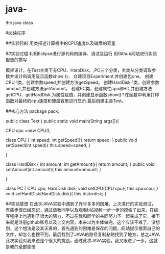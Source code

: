 # java-
the java class

#阅读程序

##实验目的
用类描述计算机中的CPU速度以及磁盘的容量

##实验过程
利用Eclipse进行源代码的编译、调试及运行
用Github网站进行实验报告的撰写

概架设计，在Test主类下有CPU、HaroDisk，,PC三个分类，主类从分类调取参数并设计和调用显示函数show ()， 仓建项目Experiment,并创建包one。
创建CPU 1类，创建参数speed,并创建方法getSpeed。
创建HardDisk 1类，创建参数amonut,并创建方法getAmount。
创建PC类，创建属性cpu和HD,并创建方法getCPU、getHardDisk.为属性赋值，并创建显示函数show()↑在函数中利用打印函数对最终的cpu速度和硬盘容里进行显示.最后创建主类Test。

##核心方法
package pack;

 public class Text {
 public static void main(String args[]){
  
  CPU cpu =new CPU();
 
 class CPU {
  int speed;
  int getSpeed(){
   return speed;
  }
  public void setSpeed(int speed){
   this.speed=speed;
  }

 }
 
class HardDisk {
  int amount;
  int getAmount(){
   return amount;
  }
  public void setAmount(int amount){
   this.amount=amount;
  }

 }
 
 class PC {
  CPU cpu;
  HardDisk disk;
  void setCPU(CPU cpu){
   this.cpu=cpu;
  }
  void setHardDisk(HardDisk disk){
   this.disk=disk; 
  }
  
##实验感想
在此次JAVA实验中遇到了许许多多的困难，上次进行的实验测试，有些步骤已经忘记，通过请教同学以及观看b站视频一步一步的摸索了出来，在编写程序上也遇到了很大的阻力，不过在我和同学的共同努力下一起完成了它，接下来就是注册github账号以及上交内容，本来以为主体做完，这个应该不难了，没想到，这个想法是及其天真的，首先遇到的困难是保存的问题，网站提示搜索自己的文件，却怎么也搜不到，最后找到了JAVA的路径复制粘贴找到了地方，总之JAVA此次实验对我来说是个很大的挑战，通过此次JAVA实验，我又跟进了一步，这就是我的全部感悟

























